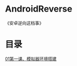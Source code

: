 # AndroidReverse
《安卓逆向这档事》
# 目录
[01第一课、模拟器环境搭建](https://github.com/ZJ595/AndroidReverse/blob/main/Article/01%E7%AC%AC%E4%B8%80%E8%AF%BE%E3%80%81%E6%A8%A1%E6%8B%9F%E5%99%A8%E7%8E%AF%E5%A2%83%E6%90%AD%E5%BB%BA.md)
